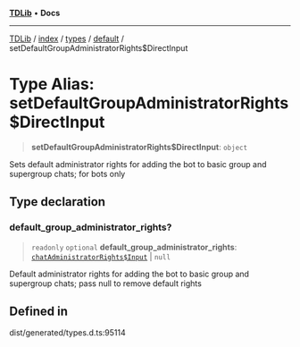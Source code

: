 [**TDLib**](../../../../../../README.md) • **Docs**

***

[TDLib](../../../../../../modules.md) / [index](../../../../../README.md) / [types](../../../README.md) / [default](../README.md) / setDefaultGroupAdministratorRights$DirectInput

# Type Alias: setDefaultGroupAdministratorRights$DirectInput

> **setDefaultGroupAdministratorRights$DirectInput**: `object`

Sets default administrator rights for adding the bot to basic group and supergroup chats; for bots only

## Type declaration

### default\_group\_administrator\_rights?

> `readonly` `optional` **default\_group\_administrator\_rights**: [`chatAdministratorRights$Input`](chatAdministratorRights$Input-1.md) \| `null`

Default administrator rights for adding the bot to basic group and supergroup chats; pass null to remove default rights

## Defined in

dist/generated/types.d.ts:95114
